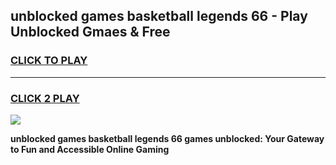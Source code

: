 
## unblocked games basketball legends 66 - Play Unblocked Gmaes & Free
<h3>
<a href="https://news.freeplayer.one?title=unblocked_games_basketball_legends_66&ref=16F">CLICK TO PLAY</a></h3>
<hr>

<h3>
<a href="https://news.freeplayer.one?title=unblocked_games_basketball_legends_66&ref=16F">CLICK 2 PLAY</a>
  
</h3>

<a href="https://news.freeplayer.one?title=unblocked_games_basketball_legends_66&ref=16F/"><img src="https://clearcache.store/games.png"></a>


**unblocked games basketball legends 66 games unblocked: Your Gateway to Fun and Accessible Online Gaming**
